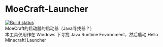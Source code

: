 # MoeCraft-Launcher
[![Build status](https://ci.appveyor.com/api/projects/status/fk9vn9h2rl1tyabk?svg=true)](https://ci.appveyor.com/project/kenvix/moecraft-launcher)                        
MoeCraft的启动器的启动器（Java寻找器？）                
本工具仅用作在 Windows 下寻找 Java Runtime Environment，然后启动 Hello Minecraft! Launcher
